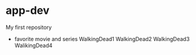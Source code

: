 # app-dev
My first repository
- favorite movie and series
WalkingDead1
WalkingDead2
WalkingDead3
WalikingDead4
